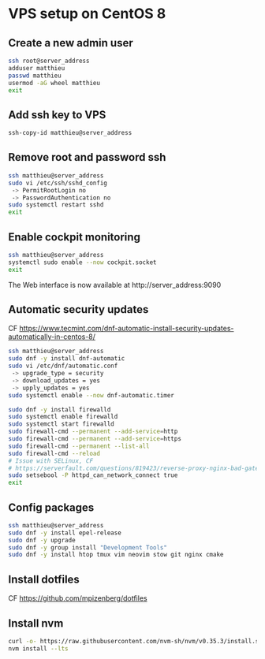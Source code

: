 # VPS setup on CentOS 8

## Create a new admin user

```sh
ssh root@server_address
adduser matthieu
passwd matthieu
usermod -aG wheel matthieu
exit
```

## Add ssh key to VPS

```sh
ssh-copy-id matthieu@server_address
```

## Remove root and password ssh

```sh
ssh matthieu@server_address
sudo vi /etc/ssh/sshd_config
 -> PermitRootLogin no
 -> PasswordAuthentication no
sudo systemctl restart sshd
exit
```

## Enable cockpit monitoring

```sh
ssh matthieu@server_address
systemctl sudo enable --now cockpit.socket
exit
```

The Web interface is now available at
http://server_address:9090

## Automatic security updates

CF https://www.tecmint.com/dnf-automatic-install-security-updates-automatically-in-centos-8/

```sh
ssh matthieu@server_address
sudo dnf -y install dnf-automatic
sudo vi /etc/dnf/automatic.conf
 -> upgrade_type = security
 -> download_updates = yes
 -> upply_updates = yes
sudo systemctl enable --now dnf-automatic.timer

sudo dnf -y install firewalld
sudo systemctl enable firewalld
sudo systemctl start firewalld
sudo firewall-cmd --permanent --add-service=http
sudo firewall-cmd --permanent --add-service=https
sudo firewall-cmd --permanent --list-all
sudo firewall-cmd --reload
# Issue with SELinux, CF
# https://serverfault.com/questions/819423/reverse-proxy-nginx-bad-gateway
sudo setsebool -P httpd_can_network_connect true
exit
```

## Config packages

```sh
ssh matthieu@server_address
sudo dnf -y install epel-release
sudo dnf -y upgrade
sudo dnf -y group install "Development Tools"
sudo dnf -y install htop tmux vim neovim stow git nginx cmake
```

## Install dotfiles

CF https://github.com/mpizenberg/dotfiles

## Install nvm

```sh
curl -o- https://raw.githubusercontent.com/nvm-sh/nvm/v0.35.3/install.sh | bash
nvm install --lts
```
